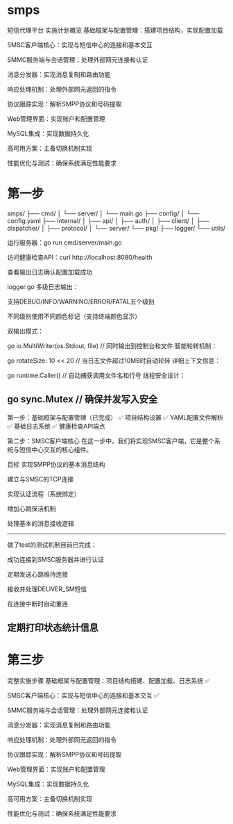 # smps
短信代理平台
实施计划概览
基础框架与配置管理：搭建项目结构，实现配置加载

SMSC客户端核心：实现与短信中心的连接和基本交互

SMMC服务端与会话管理：处理外部网元连接和认证

消息分发器：实现消息复制和路由功能

响应处理机制：处理外部网元返回的指令

协议跟踪实现：解析SMPP协议和号码提取

Web管理界面：实现账户和配置管理

MySQL集成：实现数据持久化

高可用方案：主备切换机制实现

性能优化与测试：确保系统满足性能要求



# 第一步
smps/
├── cmd/
│   └── server/
│       └── main.go
├── config/
│   └── config.yaml
├── internal/
│   ├── api/
│   ├── auth/
│   ├── client/
│   ├── dispatcher/
│   ├── protocol/
│   └── server/
└── pkg/
    ├── logger/
    └── utils/


运行服务器：go run cmd/server/main.go

访问健康检查API：curl http://localhost:8080/health

查看输出日志确认配置加载成功

logger.go
多级日志输出：

支持DEBUG/INFO/WARNING/ERROR/FATAL五个级别

不同级别使用不同颜色标记（支持终端颜色显示）

双输出模式：

go
io.MultiWriter(os.Stdout, file) // 同时输出到控制台和文件
智能轮转机制：

go
rotateSize: 10 << 20 // 当日志文件超过10MB时自动轮转
详细上下文信息：

go
runtime.Caller() // 自动捕获调用文件名和行号
线程安全设计：

go
sync.Mutex // 确保并发写入安全
-----
第一步：基础框架与配置管理（已完成）
✅ 项目结构设置
✅ YAML配置文件解析
✅ 基础日志系统
✅ 健康检查API端点

第二步：SMSC客户端核心
在这一步中，我们将实现SMSC客户端，它是整个系统与短信中心交互的核心组件。

目标
实现SMPP协议的基本消息结构

建立与SMSC的TCP连接

实现认证流程（系统绑定）

增加心跳保活机制

处理基本的消息接收逻辑

----
做了test的测试机制目前已完成：

成功连接到SMSC服务器并进行认证

定期发送心跳维持连接

接收并处理DELIVER_SM短信

在连接中断时自动重连

定期打印状态统计信息
------



# 第三步
完整实施步骤
基础框架与配置管理：项目结构搭建、配置加载、日志系统 ✅

SMSC客户端核心：实现与短信中心的连接和基本交互 ✅

SMMC服务端与会话管理：处理外部网元连接和认证

消息分发器：实现消息复制和路由功能

响应处理机制：处理外部网元返回的指令

协议跟踪实现：解析SMPP协议和号码提取

Web管理界面：实现账户和配置管理

MySQL集成：实现数据持久化

高可用方案：主备切换机制实现

性能优化与测试：确保系统满足性能要求


